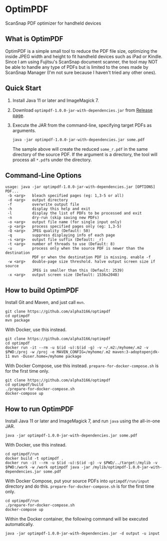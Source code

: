# OptimPDF

ScanSnap PDF optimizer for handheld devices

## What is OptimPDF

OptimPDF is a simple small tool to reduce the PDF file size, optimizing the inside JPEG width and height to fit handheld devices such as iPad or Kindle. Since I am using Fujitsu's ScanSnap document scanner, the tool may NOT be able to handle any type of PDFs but is limited to the ones made by ScanSnap Manager (I'm not sure because I haven't tried any other ones).

## Quick Start

1. Install Java 11 or later and ImageMagick 7.

2. Download `optimpdf-1.0.0-jar-with-dependencies.jar` from [Release page](https://github.com/alpha3166/optimpdf/releases).

3. Execute the JAR from the command-line, specifying target PDFs as arguments.

       java -jar optimpdf-1.0.0-jar-with-dependencies.jar some.pdf

   The sample above will create the reduced `some_r.pdf` in the same directory of the source PDF. If the argument is a directory, the tool will process all `*.pdf`s under the directory.

## Command-Line Options

    usage: java -jar optimpdf-1.0.0-jar-with-dependencies.jar [OPTIONS] PDF...
     -b <arg>   bleach specified pages (eg: 1,3-5 or all)
     -d <arg>   output directory
     -f         overwrite output file
     -h         display this help and exit
     -l         display the list of PDFs to be processed and exit
     -n         dry-run (skip saving new PDFs)
     -o <arg>   output file name (for single input only)
     -p <arg>   process specified pages only (eg: 1,3-5)
     -Q <arg>   JPEG quality (Default: 50)
     -q         suppress displaying info of each page
     -s <arg>   output file suffix (Default: _r)
     -t <arg>   number of threads to use (Default: 8)
     -u         process only when the source PDF is newer than the destination
                PDF or when the destination PDF is missing. enable -f
     -w <arg>   double-page size threshold. halve output screen size if source
                JPEG is smaller than this (Default: 2539)
     -x <arg>   output screen size (Default: 1536x2048)

## How to build OptimPDF

Install Git and Maven, and just call `mvn`.

    git clone https://github.com/alpha3166/optimpdf
    cd optimpdf
    mvn package

With Docker, use this instead.

    git clone https://github.com/alpha3166/optimpdf
    cd optimpdf
    docker run -it --rm -u $(id -u):$(id -g) -v ~/.m2:/myhome/.m2 -v $PWD:/proj -w /proj -e MAVEN_CONFIG=/myhome/.m2 maven:3-adoptopenjdk-11 mvn -Duser.home=/myhome package

With Docker Compose, use this instead. `prepare-for-docker-compose.sh` is for the first time only.

    git clone https://github.com/alpha3166/optimpdf
    cd optimpdf/build
    ./prepare-for-docker-compose.sh
    docker-compose up

## How to run OptimPDF

Install Java 11 or later and ImageMagick 7, and run `java` using the all-in-one JAR.

    java -jar optimpdf-1.0.0-jar-with-dependencies.jar some.pdf

With Docker, use this instead.

    cd optimpdf/run
    docker build -t optimpdf .
    docker run -it --rm -u $(id -u):$(id -g) -v $PWD/../target:/mylib -v $PWD:/work -w /work optimpdf java -jar /mylib/optimpdf-1.0.0-jar-with-dependencies.jar some.pdf

With Docker Compose, put your source PDFs into `optimpdf/run/input` directory and do this. `prepare-for-docker-compose.sh` is for the first time only.

    cd optimpdf/run
    ./prepare-for-docker-compose.sh
    docker-compose up

Within the Docker container, the following command will be executed automatically.

    java -jar optimpdf-1.0.0-jar-with-dependencies.jar -d output -u input
